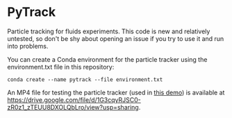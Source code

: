 # PyTrack
Particle tracking for fluids experiments. This code is new and relatively untested, so don't be shy about opening an issue if you try to use it and run into problems.

You can create a Conda environment for the particle tracker using the environment.txt file in this repository:
```
conda create --name pytrack --file environment.txt
```

An MP4 file for testing the particle tracker (used in [this demo](https://vimeo.com/682323089)) is available at https://drive.google.com/file/d/1G3cqyRJSC0-zR0z1_zTEUU8DXOLQbLro/view?usp=sharing.
